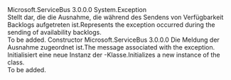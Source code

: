 <Type Name="SendAvailabilityBacklogException" FullName="Microsoft.ServiceBus.Messaging.SendAvailabilityBacklogException">
  <TypeSignature Language="C#" Value="public class SendAvailabilityBacklogException : Exception" />
  <TypeSignature Language="ILAsm" Value=".class public auto ansi serializable beforefieldinit SendAvailabilityBacklogException extends System.Exception" />
  <TypeSignature Language="DocId" Value="T:Microsoft.ServiceBus.Messaging.SendAvailabilityBacklogException" />
  <TypeSignature Language="VB.NET" Value="Public Class SendAvailabilityBacklogException&#xA;Inherits Exception" />
  <TypeSignature Language="F#" Value="type SendAvailabilityBacklogException = class&#xA;    inherit Exception" />
  <AssemblyInfo>
    <AssemblyName>Microsoft.ServiceBus</AssemblyName>
    <AssemblyVersion>3.0.0.0</AssemblyVersion>
  </AssemblyInfo>
  <Base>
    <BaseTypeName>System.Exception</BaseTypeName>
  </Base>
  <Interfaces />
  <Docs>
    <summary><span data-ttu-id="d7e1a-101">Stellt dar, die die Ausnahme, die während des Sendens von Verfügbarkeit Backlogs aufgetreten ist.</span><span class="sxs-lookup"><span data-stu-id="d7e1a-101">Represents the exception occurred during the sending of availability backlogs.</span></span></summary>
    <remarks>To be added.</remarks>
  </Docs>
  <Members>
    <Member MemberName=".ctor">
      <MemberSignature Language="C#" Value="public SendAvailabilityBacklogException (string message);" />
      <MemberSignature Language="ILAsm" Value=".method public hidebysig specialname rtspecialname instance void .ctor(string message) cil managed" />
      <MemberSignature Language="DocId" Value="M:Microsoft.ServiceBus.Messaging.SendAvailabilityBacklogException.#ctor(System.String)" />
      <MemberSignature Language="VB.NET" Value="Public Sub New (message As String)" />
      <MemberSignature Language="F#" Value="new Microsoft.ServiceBus.Messaging.SendAvailabilityBacklogException : string -&gt; Microsoft.ServiceBus.Messaging.SendAvailabilityBacklogException" Usage="new Microsoft.ServiceBus.Messaging.SendAvailabilityBacklogException message" />
      <MemberType>Constructor</MemberType>
      <AssemblyInfo>
        <AssemblyName>Microsoft.ServiceBus</AssemblyName>
        <AssemblyVersion>3.0.0.0</AssemblyVersion>
      </AssemblyInfo>
      <Parameters>
        <Parameter Name="message" Type="System.String" />
      </Parameters>
      <Docs>
        <param name="message"><span data-ttu-id="d7e1a-102">Die Meldung der Ausnahme zugeordnet ist.</span><span class="sxs-lookup"><span data-stu-id="d7e1a-102">The message associated with the exception.</span></span></param>
        <summary><span data-ttu-id="d7e1a-103">Initialisiert eine neue Instanz der <see cref="T:Microsoft.ServiceBus.Messaging.SendAvailabilityBacklogException" />-Klasse.</span><span class="sxs-lookup"><span data-stu-id="d7e1a-103">Initializes a new instance of the <see cref="T:Microsoft.ServiceBus.Messaging.SendAvailabilityBacklogException" /> class.</span></span></summary>
        <remarks>To be added.</remarks>
      </Docs>
    </Member>
  </Members>
</Type>